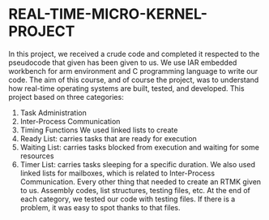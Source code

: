 # REAL-TIME-MICRO-KERNEL-PROJECT


In this project, we received a crude code and completed it respected to the pseudocode that
given has been given to us. We use IAR embedded workbench for arm environment and C
programming language to write our code. The aim of this course, and of course the project, was
to understand how real-time operating systems are built, tested, and developed.
This project based on three categories:
1. Task Administration
2. Inter-Process Communication
3. Timing Functions
We used linked lists to create
1. Ready List: carries tasks that are ready for execution
2. Waiting List: carries tasks blocked from execution and waiting for some resources
3. Timer List: carries tasks sleeping for a specific duration.
We also used linked lists for mailboxes, which is related to Inter-Process Communication.
Every other thing that needed to create an RTMK given to us. Assembly codes, list structures,
testing files, etc.
At the end of each category, we tested our code with testing files. If there is a problem, it was
easy to spot thanks to that files.
